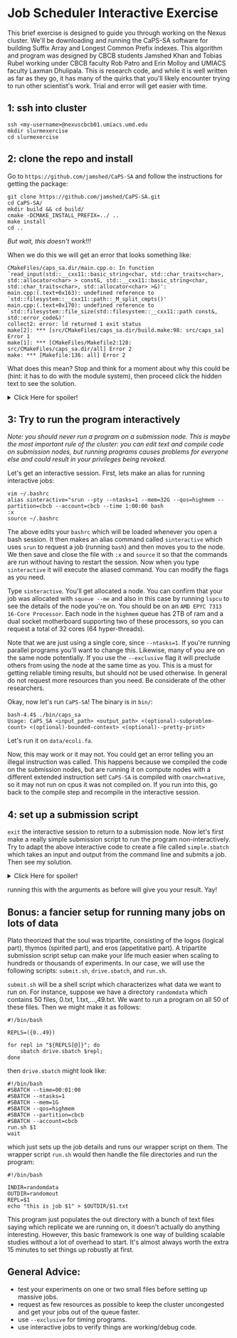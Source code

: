 # Job Scheduler Interactive Exercise

This brief exercise is designed to guide you through working on the Nexus cluster. We'll be downloading and running
the CaPS-SA software for building Suffix Array and Longest Common Prefix indexes. This algorithm and program was designed by 
CBCB students Jamshed Khan and Tobias Rubel working under CBCB faculty Rob Patro and Erin Molloy and UMIACS faculty Laxman Dhulipala. This is research code, and while it is well written as far as they go, it has many of the quirks that you'll likely encounter trying to run other scientist's work. Trial and error will get easier with time.


## 1: ssh into cluster

```
ssh <my-username>@nexuscbcb01.umiacs.umd.edu
mkdir slurmexercise
cd slurmexercise
```

## 2: clone the repo and install

Go to `https://github.com/jamshed/CaPS-SA` and follow the instructions for getting the package:

```
git clone https://github.com/jamshed/CaPS-SA.git
cd CaPS-SA/
mkdir build && cd build/
cmake -DCMAKE_INSTALL_PREFIX=../ ..
make install
cd ..
```

*But wait, this doesn't work!!!* 

When we do this we will get an error that looks something like:

```
CMakeFiles/caps_sa.dir/main.cpp.o: In function `read_input(std::__cxx11::basic_string<char, std::char_traits<char>, std::allocator<char> > const&, std::__cxx11::basic_string<char, std::char_traits<char>, std::allocator<char> >&)':
main.cpp:(.text+0x163): undefined reference to `std::filesystem::__cxx11::path::_M_split_cmpts()'
main.cpp:(.text+0x170): undefined reference to `std::filesystem::file_size(std::filesystem::__cxx11::path const&, std::error_code&)'
collect2: error: ld returned 1 exit status
make[2]: *** [src/CMakeFiles/caps_sa.dir/build.make:98: src/caps_sa] Error 1
make[1]: *** [CMakeFiles/Makefile2:128: src/CMakeFiles/caps_sa.dir/all] Error 2
make: *** [Makefile:136: all] Error 2
```

What does this mean? Stop and think for a moment about why this could be (hint: it has to do with the module system), then proceed click the hidden text to see the solution. 
<details> 
<summary>Click Here for spoiler! </summary>
we forgot to load the gcc module, so the default version of gcc (8.5.0) is being used. We need a newer gcc! Load a newer version then try again. You'll need to delete the contents of `build` and `external` in order for it to compile correctly.
</details> 

## 3: Try to run the program interactively

*Note: you should never run a program on a submission node. This is maybe the most important rule of the cluster: you can edit text and compile code on submission nodes, but running programs causes problems for everyone else and could result in your privileges being revoked.*

Let's get an interactive session. First, lets make an alias for running interactive jobs:

```
vim ~/.bashrc
alias sinteractive="srun --pty --ntasks=1 --mem=32G --qos=highmem --partition=cbcb --account=cbcb --time 1:00:00 bash
:x
source ~/.bashrc
```

The above edits your `bashrc` which will be loaded whenever you open a bash session. It then makes an alias command called `sinteractive` which uses `srun` to request a job (running `bash`) and then moves you to the node. We then save and close the file with `:x` and `source` it so that the commands are run without having to restart the session. Now when you type `sinteractive` it will execute the aliased command. You can modify the flags as you need. 

Type `sinteractive`. You'll get allocated a node. You can confirm that your job was allocated with `squeue --me` and also in this case by running `lspcu` to see the details of the node you're on. You should be on an `AMD EPYC 7313 16-Core Processor`. Each node in the `highmem` queue has 2TB of ram and a dual socket motherboard supporting two of these processors, so you can request a total of 32 cores (64 hyper-threads). 

Note that we are just using a single core, since `--ntasks=1`. If you're running parallel programs you'll want to change this. Likewise, many of you are on the same node potentially. If you use the `--exclusive` flag it will preclude others from using the node at the same time as you. This is a must for getting reliable timing results, but should not be used otherwise. In general do not request more resources than you need. Be considerate of the other researchers. 

Okay, now let's run `CaPS-SA`! The binary is in `bin/`:

```
bash-4.4$ ./bin/caps_sa 
Usage: CaPS_SA <input_path> <output_path> <(optional)-subproblem-count> <(optional)-bounded-context> <(optional)--pretty-print>
```

Let's run it on `data/ecoli.fa`. 

Now, this may work or it may not. You could get an error telling you an illegal instruction was called. This happens because we compiled the code on the submission nodes, but are running it on compute nodes with a different extended instruction set! `CaPS-SA` is compiled with `cmarch=native`, so it may not run on cpus it was not compiled on. If you run into this, go back to the compile step and recompile in the interactive session.

## 4: set up a submission script

`exit` the interactive session to return to a submission node. Now let's first make a really simple submission script to run the program non-interactively. Try to adapt the above interactive code to create a file called `simple.sbatch` which takes an input and output from the command line and submits a job. Then see my solution.  

<details> 
<summary>Click Here for spoiler! </summary>

in `simple.sbatch` place 
```
#!/bin/bash
#SBATCH --time=00:10:00
#SBATCH --ntasks=1
#SBATCH --mem=10G 
#SBATCH --qos=highmem 
#SBATCH --partition=cbcb 
#SBATCH --account=cbcb
IN=$1
OUT=$2

EXEC=/path/to/executable

$EXEC $IN $OUT
```
</details> 


running this with the arguments as before will give you your result. Yay! 

## Bonus: a fancier setup for running many jobs on lots of data

Plato theorized that the soul was tripartite, consisting of the logos (logical part), thymos (spirited part), and eros (appetitative part). A tripartite submission script setup can make your life much easier when scaling to hundreds or thousands of experiments. In our case, we will use the following scripts: `submit.sh`, `drive.sbatch`, and `run.sh`. 

`submit.sh` will be a shell script which characterizes what data we want to run on. For instance, suppose we have a directory `randomdata` which contains 50 files, 0.txt, 1.txt,...,49.txt. We want to run a program on all 50 of these files. Then we might make it as follows:

```
#!/bin/bash

REPLS=({0..49})

for repl in "${REPLS[@]}"; do
    sbatch drive.sbatch $repl;
done
```

then `drive.sbatch` might look like:

```
#!/bin/bash
#SBATCH --time=00:01:00
#SBATCH --ntasks=1
#SBATCH --mem=1G 
#SBATCH --qos=highmem 
#SBATCH --partition=cbcb 
#SBATCH --account=cbcb
run.sh $1
wait
```

which just sets up the job details and runs our wrapper script on them. The wrapper script `run.sh` would then handle the file directories and run the program:

```
#!/bin/bash

INDIR=randomdata
OUTDIR=randomout
REPL=$1
echo "this is job $1" > $OUTDIR/$1.txt 
```

This program just populates the out directory with a bunch of text files saying which replicate we are running on, it doesn't actually do anything interesting. However, this basic framework is one way of building scalable studies without a lot of overhead to start. It's almost always worth the extra 15 minutes to set things up robustly at first. 


## General Advice: 

- test your experiments on one or two small files before setting up massive jobs.
- request as few resources as possible to keep the cluster uncongested and get your jobs out of the queue faster.
- use `--exclusive` for timing programs. 
- use interactive jobs to verify things are working/debug code. 









